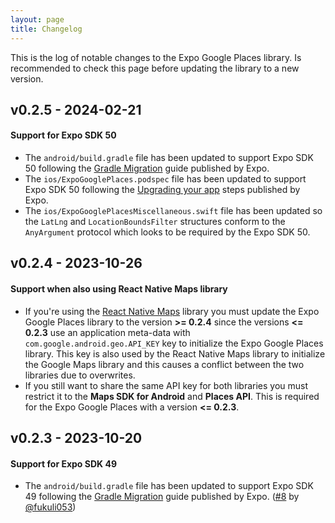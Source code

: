```yaml
---
layout: page
title: Changelog
---
```


This is the log of notable changes to the Expo Google Places library. Is recommended to check this page before updating the library to a new version.

## v0.2.5 - 2024-02-21

#### Support for Expo SDK 50

- The `android/build.gradle` file has been updated to support Expo SDK 50 following the [Gradle Migration](https://github.com/expo/fyi/blob/main/expo-modules-gradle8-migration.md#error-task-current-target-is-17-and-compilereleasekotlin-task-current-target-is-11-jvm-target-compatibility-should-be-set-to-the-same-java-version) guide published by Expo.
- The `ios/ExpoGooglePlaces.podspec` file has been updated to support Expo SDK 50 following the [Upgrading your app](https://expo.dev/changelog/2024/01-18-sdk-50#%E2%9E%A1%EF%B8%8F-upgrading-your-app) steps published by Expo.
- The `ios/ExpoGooglePlacesMiscellaneous.swift` file has been updated so the `LatLng` and `LocationBoundsFilter` structures conform to the `AnyArgument` protocol which looks to be required by the Expo SDK 50.

## v0.2.4 - 2023-10-26

#### Support when also using React Native Maps library

- If you're using the [React Native Maps](https://github.com/react-native-maps/react-native-maps) library you must update the Expo Google Places library to the version **>= 0.2.4** since the versions **<= 0.2.3** use an application meta-data with `com.google.android.geo.API_KEY` key to initialize the Expo Google Places library. This key is also used by the React Native Maps library to initialize the Google Maps library and this causes a conflict between the two libraries due to overwrites.
- If you still want to share the same API key for both libraries you must restrict it to the **Maps SDK for Android** and **Places API**. This is required for the Expo Google Places with a version **<= 0.2.3**.

## v0.2.3 - 2023-10-20

#### Support for Expo SDK 49

- The `android/build.gradle` file has been updated to support Expo SDK 49 following the [Gradle Migration](https://github.com/expo/fyi/blob/main/expo-modules-gradle8-migration.md) guide published by Expo. ([#8](https://github.com/devpgcs/expo-google-places/pull/8) by [@fukuli053](https://github.com/fukuli053))
